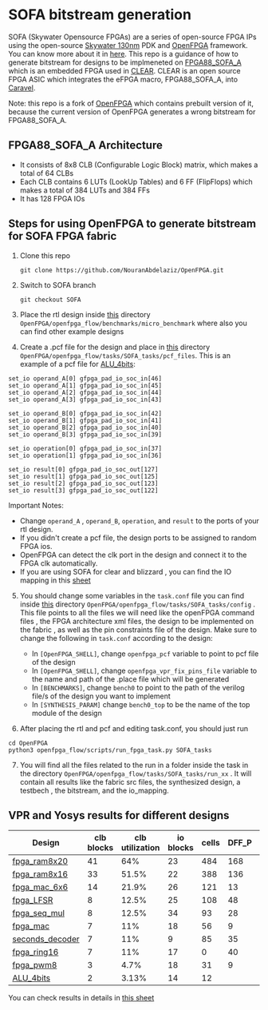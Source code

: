 # SOFA bitstream generation 
SOFA (Skywater Opensource FPGAs) are a series of open-source FPGA IPs using the open-source [Skywater 130nm](https://github.com/google/skywater-pdkv) PDK and [OpenFPGA](https://github.com/lnis-uofu/OpenFPGA) framework. You can know more about it in [here](https://github.com/lnis-uofu/SOFA/tree/master). This repo is a guidance of how to generate bitstream for designs to be implmeneted on [FPGA88_SOFA_A](https://github.com/lnis-uofu/SOFA/tree/master/SOFA_A/FPGA88_SOFA_A) which is an embedded FPGA used in [CLEAR](https://github.com/efabless/clear). CLEAR is an open source FPGA ASIC which integrates the  eFPGA macro, FPGA88_SOFA_A, into [Caravel](https://github.com/efabless/caravel).

 Note: this repo is a fork of [OpenFPGA](https://github.com/lnis-uofu/OpenFPGA) which contains prebuilt version of it, because the current version of OpenFPGA generates a wrong bitstream for FPGA88_SOFA_A. 
 
## FPGA88_SOFA_A Architecture 
* It consists of 8x8 CLB (Configurable Logic Block) matrix, which makes a total of 64 CLBs
* Each CLB contains 6 LUTs (LookUp Tables) and 6 FF (FlipFlops) which makes a total of 384 LUTs and 384 FFs
* It has 128 FPGA IOs 

## Steps for using OpenFPGA to generate bitstream for SOFA FPGA fabric 
1. Clone this repo
   ```
   git clone https://github.com/NouranAbdelaziz/OpenFPGA.git
   ```
  
2. Switch to SOFA branch
   ```
   git checkout SOFA
   ```
3. Place the rtl design inside [this](https://github.com/NouranAbdelaziz/OpenFPGA/tree/SOFA/openfpga_flow/benchmarks/micro_benchmark) directory ```OpenFPGA/openfpga_flow/benchmarks/micro_benchmark``` where also you can find other example designs
4. Create a .pcf file for the design and place in [this](https://github.com/NouranAbdelaziz/OpenFPGA/tree/SOFA/openfpga_flow/tasks/SOFA_tasks/pcf_files) directory ```OpenFPGA/openfpga_flow/tasks/SOFA_tasks/pcf_files```. This is an example of a pcf file for [ALU_4bits](https://github.com/NouranAbdelaziz/OpenFPGA/blob/SOFA/openfpga_flow/benchmarks/micro_benchmark/ALU_4bits.v):
```
set_io operand_A[0] gfpga_pad_io_soc_in[46]
set_io operand_A[1] gfpga_pad_io_soc_in[45]
set_io operand_A[2] gfpga_pad_io_soc_in[44]
set_io operand_A[3] gfpga_pad_io_soc_in[43]

set_io operand_B[0] gfpga_pad_io_soc_in[42]
set_io operand_B[1] gfpga_pad_io_soc_in[41]
set_io operand_B[2] gfpga_pad_io_soc_in[40]
set_io operand_B[3] gfpga_pad_io_soc_in[39]

set_io operation[0] gfpga_pad_io_soc_in[37]
set_io operation[1] gfpga_pad_io_soc_in[36]

set_io result[0] gfpga_pad_io_soc_out[127]
set_io result[1] gfpga_pad_io_soc_out[125]
set_io result[2] gfpga_pad_io_soc_out[123]
set_io result[3] gfpga_pad_io_soc_out[122]
```
Important Notes: 
* Change ``operand_A`` , ``operand_B``, ``operation``, and ``result`` to the ports of your rtl design.  
* If you didn't create a pcf file, the design ports to be assigned to random FPGA ios. 
* OpenFPGA can detect the clk port in the design and connect it to the FPGA clk automatically.
* If you are using SOFA for clear and blizzard , you can find the IO mapping in this [sheet](https://docs.google.com/spreadsheets/d/1uOKmR7bjrC94i442PaVSnYtZpS0WyItzQ1jk-dcR4PQ/edit#gid=1991726657)  
       
5. You should change some variables in the ``task.conf`` file you can find inside [this](https://github.com/NouranAbdelaziz/OpenFPGA/tree/SOFA/openfpga_flow/tasks/SOFA_tasks/config) directory ``OpenFPGA/openfpga_flow/tasks/SOFA_tasks/config`` . This file points to all the files we will need like the openFPGA command files , the FPGA architecture xml files, the design to be implemented on the fabric , as well as the pin constraints file of the design. 
Make sure to change the following in ``task.conf`` according to the design:
    - In ``[OpenFPGA_SHELL]``, change ``openfpga_pcf`` variable to point to pcf file of the design 
    - In ``[OpenFPGA_SHELL]``, change ``openfpga_vpr_fix_pins_file`` variable to the name and path of the .place file which will be generated
    - In ``[BENCHMARKS]``, change ``bench0`` to point to the path of the verilog file/s of the design you want to implement 
    - In ``[SYNTHESIS_PARAM]`` change ``bench0_top`` to be the name of the top module of the design 

6. After placing the rtl and pcf and editing task.conf, you should just run 
```
cd OpenFPGA
python3 openfpga_flow/scripts/run_fpga_task.py SOFA_tasks
```
7. You will find all the files related to the run in a folder inside the task in the directory ``OpenFPGA/openfpga_flow/tasks/SOFA_tasks/run_xx`` . It will contain all results like the fabric src files, the synthesized design, a testbech , the bitstream, and the io_mapping.
   
## VPR and Yosys results for different designs   

|   Design        | clb blocks  | clb utilization |io blocks | cells | DFF_P | lut |
| --------------- | ----------- |-------- |--------- |-------|----------|------|
| [fpga_ram8x20](https://github.com/NouranAbdelaziz/OpenFPGA/blob/SOFA/openfpga_flow/benchmarks/micro_benchmark/fpga_ram8x20.v)    | 41          |64%| 23        | 484 | 168 | 316 |
| [fpga_ram8x16](https://github.com/NouranAbdelaziz/OpenFPGA/blob/SOFA/openfpga_flow/benchmarks/micro_benchmark/fpga_ram8x16.v)    | 33          | 51.5%|22        | 388 | 136 | 252 |
| [fpga_mac_6x6](https://github.com/NouranAbdelaziz/OpenFPGA/blob/SOFA/openfpga_flow/benchmarks/micro_benchmark/fpga_mac_6x6.v)    | 14          | 21.9%|26        | 121 | 13 | 108 |
| [fpga_LFSR](https://github.com/NouranAbdelaziz/OpenFPGA/blob/SOFA/openfpga_flow/benchmarks/micro_benchmark/fpga_LFSR.v)       | 8           | 12.5%|25        | 108 | 48 | 60 |
| [fpga_seq_mul](https://github.com/NouranAbdelaziz/OpenFPGA/blob/SOFA/openfpga_flow/benchmarks/micro_benchmark/fpga_seq_mul.v)    | 8           |12.5%| 34        | 93 | 28 | 65 |
| [fpga_mac](https://github.com/NouranAbdelaziz/OpenFPGA/blob/SOFA/openfpga_flow/benchmarks/micro_benchmark/fpga_mac.v)        | 7           | 11%| 18        | 56 | 9 | 47 |
| [seconds_decoder](https://github.com/NouranAbdelaziz/OpenFPGA/blob/SOFA/openfpga_flow/benchmarks/micro_benchmark/seconds_decoder.v) | 7           |11%| 9         | 85 | 35 | 50 |
| [fpga_ring16](https://github.com/NouranAbdelaziz/OpenFPGA/blob/SOFA/openfpga_flow/benchmarks/micro_benchmark/fpga_ring16.v)     | 7           |11%| 17        | 0 | 40 | 52 |
| [fpga_pwm8](https://github.com/NouranAbdelaziz/OpenFPGA/blob/SOFA/openfpga_flow/benchmarks/micro_benchmark/fpga_pwm8.v)       | 3           |4.7%| 18        | 31 | 9 | 22 |
| [ALU_4bits](https://github.com/NouranAbdelaziz/OpenFPGA/blob/SOFA/openfpga_flow/benchmarks/micro_benchmark/ALU_4bits.v)       | 2           |3.13%| 14        | 12 |  | 12 |

You can check results in details in [this sheet](https://docs.google.com/spreadsheets/d/1t5miIMCfXTlODXg6BvoLEqbKspuiNL8Z_V40bmyjbRs/edit#gid=0)
